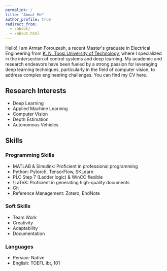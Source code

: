 ```yaml
---
permalink: /
title: "About Me"
author_profile: true
redirect_from: 
  - /about/
  - /about.html
---
```


Hello! I am Arman Forouzesh, a recent Master's graduate in Electrical Engineering from [K. N. Toosi University of Technology](https://en.kntu.ac.ir/), where I specialized in the intersection of control systems and deep learning. My academic and research endeavors have been fueled by a strong passion for leveraging deep learning techniques, particularly in the field of computer vision, to address complex engineering challenges. You can find my CV here.

## Research Interests
- Deep Learning
- Applied Machine Learning
- Computer Vision
- Depth Estimation
- Autonomous Vehicles

## Skills
### Programming Skills
- MATLAB & Simulink: Proficient in professional programming
- Python: Pytorch, TensorFlow, SKLearn
- PLC Step 7 (Ladder logic) & WinCC flexible
- \LaTeX\: Proficient in generating high-quality documents
- Git
- Reference Management: Zotero, EndNote

### Soft Skills
- Team Work
- Creativity
- Adaptability
- Documentation

### Languages
- Persian: Native
- English: TOEFL ibt, 101

